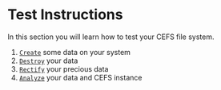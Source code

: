 # Test Instructions

In this section you will learn how to test your CEFS file system.

1. [`Create`](create.md) some data on your system
2. [`Destroy`](destroy.md) your data
3. [`Rectify`](rectify.md) your precious data
4. [`Analyze`](analyze.md) your data and CEFS instance
